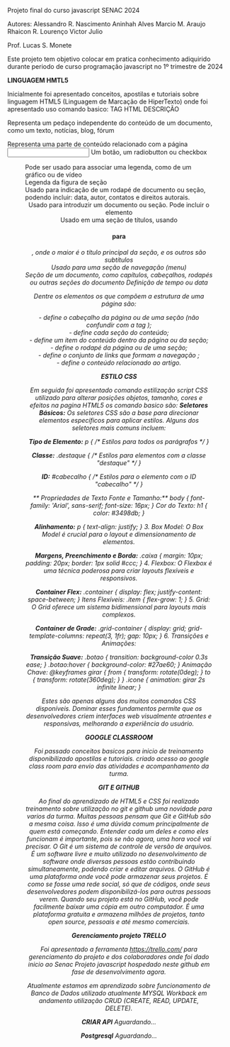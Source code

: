 Projeto final do curso javascript SENAC 2024

Autores: 
Alessandro R. Nascimento
Aninhah Alves
Marcio M. Araujo
Rhaicon R. Lourenço
Victor Julio

Prof. Lucas S. Monete

Este projeto tem objetivo colocar em pratica conhecimento adiquirido durante periodo de curso programação javascript no 1º trimestre de 2024

**LINGUAGEM HMTL5**

Inicialmente foi apresentado conceitos, apostilas e tutoriais sobre linguagem HTML5 (Linguagem de Marcação de HiperTexto) onde foi apresentado uso comando basico:
TAG HTML	DESCRIÇÃO
<code><article></code>	Representa um pedaço independente do conteúdo de um documento, como um texto, notícias, blog, fórum
<aside>	Representa uma parte de conteúdo relacionado com a página
<input>	Um botão, um radiobutton ou checkbox
<figure>	Pode ser usado para associar uma legenda, como de um gráfico ou de vídeo
<figcaption>	Legenda da figura de seção
<footer>	Usado para indicação de um rodapé de documento ou seção, podendo incluir: data, autor, contatos e direitos autorais.
<header>	Usado para introduzir um documento ou seção. Pode incluir o elemento <nav>
<hgroup>	Usado em uma seção de títulos, usando <h1> para <h6>, onde o maior é o título principal da seção, e os outros são subtítulos
<nav>	Usado para uma seção de navegação (menu)
<section>	Seção de um documento, como capítulos, cabeçalhos, rodapés ou outras seções do documento
<time>	Definição de tempo ou data

Dentre os elementos os que compõem a estrutura de uma página são:

<header> - define o cabeçalho da página ou de uma seção (não confundir com a tag <head>);
<section> - define cada seção do conteúdo;
<article> - define um item do conteúdo dentro da página ou da seção;
<footer> - define o rodapé da página ou de uma seção;
<nav> - define o conjunto de links que formam a navegação ;
<aside> - define o conteúdo relacionado ao artigo.

**ESTILO CSS**

Em seguida foi apresentado comando estilização script CSS utilizado para alterar posições objetos, tamanho, cores e efeitos na pagina HTML5 os comando basico são:
**Seletores Básicos:**
Os seletores CSS são a base para direcionar elementos específicos para aplicar estilos. Alguns dos seletores mais comuns incluem:

**Tipo de Elemento:**
p { /* Estilos para todos os parágrafos */ }

**Classe:**
.destaque { /* Estilos para elementos com a classe "destaque" */ }

**ID:**
#cabecalho { /* Estilos para o elemento com o ID "cabecalho" */ }

** Propriedades de Texto Fonte e Tamanho:**
body { font-family: 'Arial', sans-serif; font-size: 16px; }
Cor do Texto:
h1 { color: #3498db; }

**Alinhamento:**
p { text-align: justify; }
3. Box Model:
O Box Model é crucial para o layout e dimensionamento de elementos.

**Margens, Preenchimento e Borda:**
.caixa { margin: 10px; padding: 20px; border: 1px solid #ccc; } 
4. Flexbox:
O Flexbox é uma técnica poderosa para criar layouts flexíveis e responsivos.

**Container Flex:**
.container { display: flex; justify-content: space-between; } 
Itens Flexíveis:
.item { flex-grow: 1; } 
5. Grid:
O Grid oferece um sistema bidimensional para layouts mais complexos.

**Container de Grade:**
.grid-container { display: grid; grid-template-columns: repeat(3, 1fr); gap: 10px; } 
6. Transições e Animações:

**Transição Suave:**
.botao { transition: background-color 0.3s ease; } .botao:hover { background-color: #27ae60; } 
Animação Chave:
@keyframes girar { from { transform: rotate(0deg); } to { transform: rotate(360deg); } } .icone { animation: girar 2s infinite linear; } 

Estes são apenas alguns dos muitos comandos CSS disponíveis. Dominar esses fundamentos permite que os desenvolvedores criem interfaces web visualmente atraentes e responsivas, melhorando a experiência do usuário.

**GOOGLE CLASSROOM**

Foi passado conceitos basicos para inicio de treinamento disponibilizado apostilas e tutoriais.
criado acesso ao google class room para envio das atividades e acompanhamento da turma.

**GIT E GITHUB**

Ao final do aprendizado de HTML5 e CSS foi realizado treinamento sobre utilização no git e github uma novidade para varios da turma. Muitas pessoas pensam que Git e GitHub são a mesma coisa. Isso é uma dúvida comum principalmente de quem está começando. Entender cada um deles e como eles funcionam é importante, pois se não agora, uma hora você vai precisar. O Git é um sistema de controle de versão de arquivos. É um software livre e muito utilizado no desenvolvimento de software onde diversas pessoas estão contribuindo simultaneamente, podendo criar e editar arquivos.
O GitHub é uma plataforma onde você pode armazenar seus projetos. É como se fosse uma rede social, só que de códigos, onde seus desenvolvedores podem disponibilizá-los para outras pessoas verem.
Quando seu projeto está no GitHub, você pode facilmente baixar uma cópia em outro computador. É uma plataforma gratuita e armazena milhões de projetos, tanto open source, pessoais e até mesmo comerciais.

**Gerenciamento projeto TRELLO**

Foi apresentado a ferramenta https://trello.com/ para gerenciamento do projeto e dos colaboradores onde foi dado inicio ao Senac Projeto javascript hospedado neste github em fase de desenvolvimento agora.

Atualmente estamos em aprendizado sobre funcionamento de Banco de Dados utilizado atualmente MYSQL Workback em andamento utilização CRUD (CREATE, READ, UPDATE, DELETE).

**CRIAR API** Aguardando...  

**Postgresql** Aguardando...

